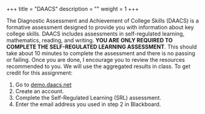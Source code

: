 +++
title = "DAACS"
description = ""
weight = 1
+++

The Diagnostic Assessment and Achievement of College Skills (DAACS) is a formative assessment designed to provide you with information about key college skills. DAACS includes assessments in self-regulated learning, mathematics, reading, and writing. **YOU ARE ONLY REQUIRED TO COMPLETE THE SELF-REGULATED LEARNING ASSESSMENT**. This should take about 10 minutes to complete the assessment and there is no passing or failing. Once you are done, I encourage you to review the resources recommended to you. We will use the aggregated results in class. To get credit for this assignment:

1. Go to [demo.daacs.net](https://demo.daacs.net)
2. Create an account.
3. Complete the Self-Regulated Learning (SRL) assessment.
4. Enter the email address you used in step 2 in Blackboard.


